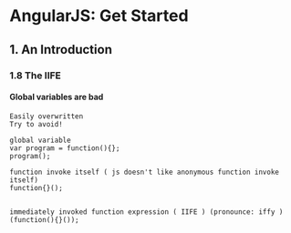 
# AngularJS: Get Started

## 1. An Introduction


### 1.8  The IIFE

#### Global variables are bad

	Easily overwritten
	Try to avoid!

	global variable
	var program = function(){};
	program();

	function invoke itself ( js doesn't like anonymous function invoke itself)
	function{}();


	immediately invoked function expression ( IIFE ) (pronounce: iffy )
	(function(){}());


